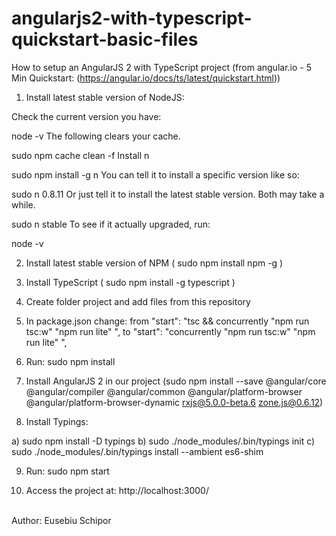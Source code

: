 # angularjs2-with-typescript-quickstart-basic-files

How to setup an AngularJS 2 with TypeScript project (from angular.io - 5 Min Quickstart: (https://angular.io/docs/ts/latest/quickstart.html))

1. Install latest stable version of NodeJS:

Check the current version you have:

node -v
The following clears your cache.

sudo npm cache clean -f
Install n

sudo npm install -g n
You can tell it to install a specific version like so:

sudo n 0.8.11
Or just tell it to install the latest stable version. Both may take a while.

sudo n stable
To see if it actually upgraded, run:

node -v


2. Install latest stable version of NPM ( sudo npm install npm -g )

3. Install TypeScript ( sudo npm install -g typescript )

4. Create folder project and add files from this repository
 
5. In package.json change: from "start": "tsc && concurrently \"npm run tsc:w\" \"npm run lite\" ", to "start": "concurrently \"npm run tsc:w\" \"npm run lite\" ",

6. Run: sudo npm install

7. Install AngularJS 2 in our project (sudo npm install --save @angular/core @angular/compiler @angular/common @angular/platform-browser  @angular/platform-browser-dynamic rxjs@5.0.0-beta.6 zone.js@0.6.12)

8. Install Typings:

a) sudo npm install -D typings
b) sudo ./node_modules/.bin/typings init
c) sudo ./node_modules/.bin/typings install --ambient es6-shim

9. Run: sudo npm start

10. Access the project at: http://localhost:3000/ <br/><br/>

Author: Eusebiu Schipor

